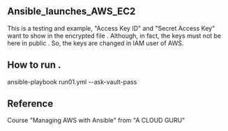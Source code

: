 ## Ansible_launches_AWS_EC2

This is a testing and example,  "Access Key ID" and "Secret Access Key" want to show in the encrypted file . Although, in fact, the keys must not be here in public . So, the keys are changed in IAM user of AWS.


## How to run .
ansible-playbook run01.yml --ask-vault-pass


## Reference
Course "Managing AWS with Ansible" from "A CLOUD GURU"